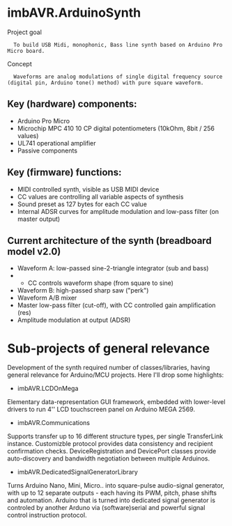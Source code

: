 # imbAVR.ArduinoSynth

Project goal

      To build USB Midi, monophonic, Bass line synth based on Arduino Pro Micro board. 

Concept

      Waveforms are analog modulations of single digital frequency source (digital pin, Arduino tone() method) with pure square waveform.

## Key (hardware) components:
- Arduino Pro Micro
- Microchip MPC 410 10 CP digital potentiometers (10kOhm, 8bit / 256 values)
- UL741 operational amplifier
- Passive components

## Key (firmware) functions:
- MIDI controlled synth, visible as USB MIDI device
- CC values are controlling all variable aspects of synthesis
- Sound preset as 127 bytes for each CC value
- Internal ADSR curves for amplitude modulation and low-pass filter (on master output)

## Current architecture of the synth (breadboard model v2.0)
- Waveform A: low-passed sine-2-triangle integrator (sub and bass)
- - CC controls waveform shape (from square to sine)
- Waveform B: high-passed sharp saw ("perk")
- Waveform A/B mixer
- Master low-pass filter (cut-off), with CC controlled gain amplification (res)
- Amplitude modulation at output (ADSR)



# Sub-projects of general relevance
Development of the synth required number of classes/libraries, having general relevance for Arduino/MCU projects. Here I'll drop some highlights:

- imbAVR.LCDOnMega 
      
Elementary data-representation GUI framework, embedded with lower-level drivers to run 4'' LCD touchscreen panel on Arduino MEGA 2569.
      
- imbAVR.Communications

Supports transfer up to 16 different structure types, per single TransferLink instance. Customizble protocol provides data consistency and recipient confirmation checks. DeviceRegistration and DevicePort classes provide auto-discovery and bandwidth negotiation between multiple Arduinos.
      
      
- imbAVR.DedicatedSignalGeneratorLibrary

Turns Arduino Nano, Mini, Micro.. into square-pulse audio-signal generator, with up to 12 separate outputs - each having its PWM, pitch, phase shifts and automation. Arduino that is turned into dedicated signal generator is controled by another Arduno via (software)serial  and powerful signal control instruction protocol. 
